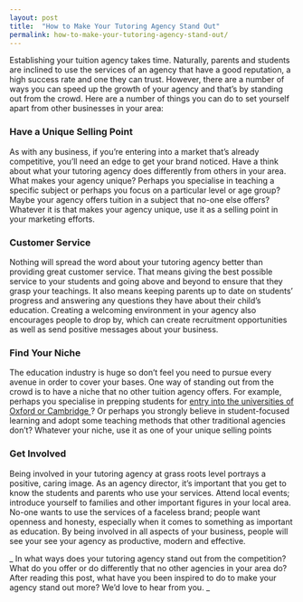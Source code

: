 ```yaml
---
layout: post
title:  "How to Make Your Tutoring Agency Stand Out"
permalink: how-to-make-your-tutoring-agency-stand-out/
---
```

Establishing your tuition agency takes time. Naturally, parents and students
are inclined to use the services of an agency that have a good reputation, a
high success rate and one they can trust. However, there are a number of ways
you can speed up the growth of your agency and that’s by standing out from the
crowd. Here are a number of things you can do to set yourself apart from other
businesses in your area:

### Have a Unique Selling Point

As with any business, if you’re entering into a market that’s already competitive, you’ll need an edge to get your brand noticed. Have a think about what your tutoring agency does differently from others in your area. What makes your agency unique? Perhaps you specialise in teaching a specific subject or perhaps you focus on a particular level or age group? Maybe your agency offers tuition in a subject that no-one else offers? Whatever it is that makes your agency unique, use it as a selling point in your marketing efforts. 

### Customer Service

Nothing will spread the word about your tutoring agency better than providing great customer service. That means giving the best possible service to your students and going above and beyond to ensure that they grasp your teachings. It also means keeping parents up to date on students’ progress and answering any questions they have about their child’s education. Creating a welcoming environment in your agency also encourages people to drop by, which can create recruitment opportunities as well as send positive messages about your business. 

### Find Your Niche

The education industry is huge so don’t feel you need to pursue every avenue in order to cover your bases. One way of standing out from the crowd is to have a niche that no other tuition agency offers. For example, perhaps you specialise in prepping students for [ entry into the universities of Oxford or Cambridge ](http://www.brightyoungthings.co.uk/oxbridge-preparation/) ? Or perhaps you strongly believe in student-focused learning and adopt some teaching methods that other traditional agencies don’t? Whatever your niche, use it as one of your unique selling points 

### Get Involved

Being involved in your tutoring agency at grass roots level portrays a
positive, caring image. As an agency director, it’s important that you get to
know the students and parents who use your services. Attend local events;
introduce yourself to families and other important figures in your local area.
No-one wants to use the services of a faceless brand; people want openness and
honesty, especially when it comes to something as important as education. By
being involved in all aspects of your business, people will see your see your
agency as productive, modern and effective.

_ In what ways does your tutoring agency stand out from the competition? What
do you offer or do differently that no other agencies in your area do? After
reading this post, what have you been inspired to do to make your agency stand
out more? We’d love to hear from you. _
